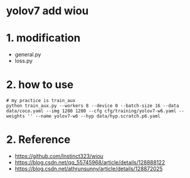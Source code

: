 
# yolov7 add wiou

# 1. modification

- general.py
- loss.py

# 2. how to use 

``` shell
# my practice is train_aux
python train_aux.py --workers 8 --device 0 --batch-size 16 --data data/coco.yaml --img 1280 1280 --cfg cfg/training/yolov7-w6.yaml --weights '' --name yolov7-w6 --hyp data/hyp.scratch.p6.yaml
```

# 2. Reference

- https://github.com/Instinct323/wiou
- https://blog.csdn.net/qq_55745968/article/details/128888122
- https://blog.csdn.net/athrunsunny/article/details/128872025

